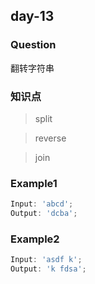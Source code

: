 ## day-13

### Question

翻转字符串

### 知识点

> split

> reverse

> join

### Example1

```js
Input: 'abcd';
Output: 'dcba';
```

### Example2

```js
Input: 'asdf k';
Output: 'k fdsa';
```
